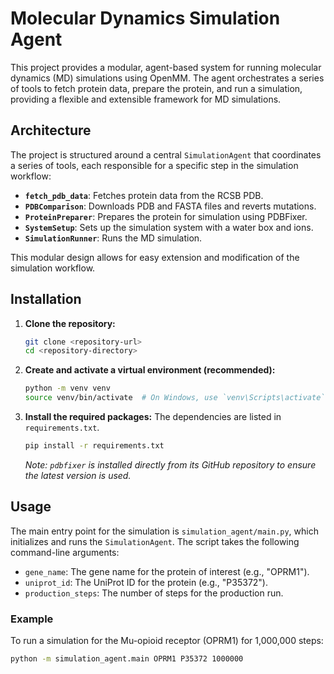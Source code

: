 # Molecular Dynamics Simulation Agent

This project provides a modular, agent-based system for running molecular dynamics (MD) simulations using OpenMM. The agent orchestrates a series of tools to fetch protein data, prepare the protein, and run a simulation, providing a flexible and extensible framework for MD simulations.

## Architecture

The project is structured around a central `SimulationAgent` that coordinates a series of tools, each responsible for a specific step in the simulation workflow:

*   **`fetch_pdb_data`**: Fetches protein data from the RCSB PDB.
*   **`PDBComparison`**: Downloads PDB and FASTA files and reverts mutations.
*   **`ProteinPreparer`**: Prepares the protein for simulation using PDBFixer.
*   **`SystemSetup`**: Sets up the simulation system with a water box and ions.
*   **`SimulationRunner`**: Runs the MD simulation.

This modular design allows for easy extension and modification of the simulation workflow.

## Installation

1.  **Clone the repository:**
    ```bash
    git clone <repository-url>
    cd <repository-directory>
    ```

2.  **Create and activate a virtual environment (recommended):**
    ```bash
    python -m venv venv
    source venv/bin/activate  # On Windows, use `venv\Scripts\activate`
    ```

3.  **Install the required packages:**
    The dependencies are listed in `requirements.txt`.
    ```bash
    pip install -r requirements.txt
    ```
    *Note: `pdbfixer` is installed directly from its GitHub repository to ensure the latest version is used.*

## Usage

The main entry point for the simulation is `simulation_agent/main.py`, which initializes and runs the `SimulationAgent`. The script takes the following command-line arguments:

*   `gene_name`: The gene name for the protein of interest (e.g., "OPRM1").
*   `uniprot_id`: The UniProt ID for the protein (e.g., "P35372").
*   `production_steps`: The number of steps for the production run.

### Example

To run a simulation for the Mu-opioid receptor (OPRM1) for 1,000,000 steps:

```bash
python -m simulation_agent.main OPRM1 P35372 1000000
```